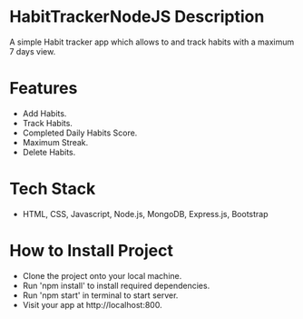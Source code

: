 # HabitTrackerNodeJS Description
A simple Habit tracker app which allows to and track habits with a maximum 7 days view.

# Features
- Add Habits.
- Track Habits.
- Completed Daily Habits Score.
- Maximum Streak.
- Delete Habits.

# Tech Stack
- HTML, CSS, Javascript, Node.js, MongoDB, Express.js, Bootstrap

# How to Install Project
- Clone the project onto your local machine.
- Run 'npm install' to install required dependencies.
- Run 'npm start' in terminal to start server.
- Visit your app at http://localhost:800.

